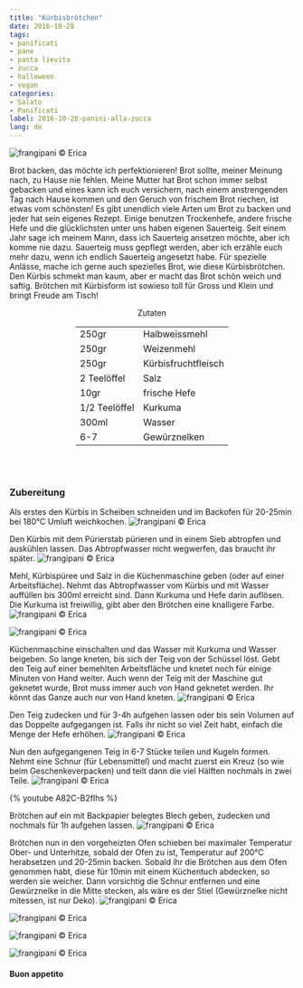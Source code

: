 ```yaml
---
title: "Kürbisbrötchen"
date: 2016-10-28
tags:
- panificati
- pane
- pasta lievita
- zucca
- halloween
- vegan
categories:
- Salato
- Panificati
label: 2016-10-28-panini-alla-zucca
lang: de
---
```

![](../2016-10-28-panini-alla-zucca/header.jpg "frangipani © Erica")

Brot backen, das möchte ich perfektionieren! Brot sollte, meiner Meinung nach, zu Hause nie fehlen. Meine Mutter hat Brot schon immer selbst gebacken und eines kann ich euch versichern, nach einem anstrengenden Tag nach Hause kommen und den Geruch von frischem Brot riechen, ist etwas vom schönsten! Es gibt unendlich viele Arten um Brot zu backen und jeder hat sein eigenes Rezept. Einige benutzen Trockenhefe, andere frische Hefe und die glücklichsten unter uns haben eigenen Sauerteig. Seit einem Jahr sage ich meinem Mann, dass ich Sauerteig ansetzen möchte, aber ich komme nie dazu. Sauerteig muss gepflegt werden, aber ich erzähle euch mehr dazu, wenn ich endlich Sauerteig angesetzt habe. Für spezielle Anlässe, mache ich gerne auch spezielles Brot, wie diese Kürbisbrötchen. Den Kürbis schmekt man kaum, aber er macht das Brot schön weich und saftig. Brötchen mit Kürbisform ist sowieso toll für Gross und Klein und bringt Freude am Tisch!

<div id="wrapper" style="text-align: center">
  <div id="yourdiv" style="display: inline-block;">
    <div class="ingredients">
      <div class="ingredients-title">Zutaten</div>
      <table>
        <tbody>
          <tr>
            <td>250gr</td>
            <td>Halbweissmehl</td>
          </tr>
          <tr>
            <td>250gr</td>
            <td>Weizenmehl</td>
          </tr>
          <tr>
            <td>250gr</td>
            <td>Kürbisfruchtfleisch</td>
          </tr>
          <tr>
            <td>2 Teelöffel</td>
            <td>Salz</td>
          </tr>
          <tr>
            <td>10gr</td>
            <td>frische Hefe</td>
          </tr>
          <tr>
            <td>1/2 Teelöffel</td>
            <td>Kurkuma</td>
          </tr>
          <tr>
            <td>300ml</td>
            <td>Wasser</td>
          </tr>
          <tr>
            <td>6-7</td>
            <td>Gewürznelken</td>
          </tr>
        </tbody>
      </table>
      <br></br>
    </div>
  </div>
</div>


<h3>
  <font color="grey">
    <i class="fa fa-cogs"></i>
  </font> Zubereitung
</h3>

Als erstes den Kürbis in Scheiben schneiden und im Backofen für 20-25min bei 180°C Umluft weichkochen. 
![](../2016-10-28-panini-alla-zucca/zucca.jpg "frangipani © Erica")

Den Kürbis mit dem Pürierstab pürieren und in einem Sieb abtropfen und auskühlen lassen. Das Abtropfwasser nicht wegwerfen, das braucht ihr später.
![](../2016-10-28-panini-alla-zucca/purea.jpg "frangipani © Erica")

Mehl, Kürbispüree und Salz in die Küchenmaschine geben (oder auf einer Arbeitsfläche). Nehmt das Abtropfwasser vom Kürbis und mit Wasser auffüllen bis 300ml erreicht sind. Dann Kurkuma und Hefe darin auflösen. Die Kurkuma ist freiwillig, gibt aber den Brötchen eine knalligere Farbe.
![](../2016-10-28-panini-alla-zucca/farine.jpg "frangipani © Erica")

![](../2016-10-28-panini-alla-zucca/liquidi.jpg "frangipani © Erica")

Küchenmaschine einschalten und das Wasser mit Kurkuma und Wasser beigeben. So lange kneten, bis sich der Teig von der Schüssel löst. Gebt den Teig auf einer bemehlten Arbeitsfläche und knetet noch für einige Minuten von Hand weiter. Auch wenn der Teig mit der Maschine gut geknetet wurde, Brot muss immer auch von Hand geknetet werden. Ihr könnt das Ganze auch nur von Hand kneten.
![](../2016-10-28-panini-alla-zucca/impasto.jpg "frangipani © Erica")

Den Teig zudecken und für 3-4h aufgehen lassen oder bis sein Volumen auf das Doppelte aufgegangen ist. Falls ihr nicht so viel Zeit habt, einfach die Menge der Hefe erhöhen.
![](../2016-10-28-panini-alla-zucca/impastolievitato.jpg "frangipani © Erica")

Nun den aufgegangenen Teig in 6-7 Stücke teilen und Kugeln formen. Nehmt eine Schnur (für Lebensmittel) und macht zuerst ein Kreuz (so wie beim Geschenkeverpacken) und teilt dann die viel Hälften nochmals in zwei Teile.
![](../2016-10-28-panini-alla-zucca/paninizucca.jpg "frangipani © Erica")

{% youtube A82C-B2fIhs %}

Brötchen auf ein mit Backpapier belegtes Blech geben, zudecken und nochmals für 1h aufgehen lassen.
![](../2016-10-28-panini-alla-zucca/paninilievitati.jpg "frangipani © Erica")

Brötchen nun in den vorgeheizten Ofen schieben bei maximaler Temperatur Ober- und Unterhitze, sobald der Ofen zu ist, Temperatur auf 200°C herabsetzen und 20-25min backen. Sobald ihr die Brötchen aus dem Ofen genommen habt, diese für 10min mit einem Küchentuch abdecken, so werden sie weicher. Dann vorsichtig die Schnur entfernen und eine Gewürznelke in die Mitte stecken, als wäre es der Stiel (Gewürznelke nicht mitessen, ist nur Deko).
![](../2016-10-28-panini-alla-zucca/risultato1.jpg "frangipani © Erica")

![](../2016-10-28-panini-alla-zucca/risultato2.jpg "frangipani © Erica")

![](../2016-10-28-panini-alla-zucca/risultato3.jpg "frangipani © Erica")

![](../2016-10-28-panini-alla-zucca/risultato4.jpg "frangipani © Erica")


<h4>Buon appetito
  <font color="red">
    <i class="fa fa-smile-o"></i>
  </font>
</h4>
